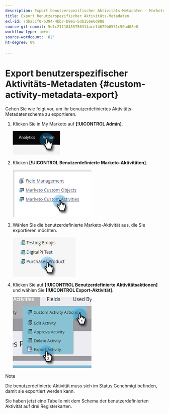 ```yaml
---
description: Export benutzerspezifischer Aktivitäts-Metadaten - Marketo-Dokumente - Produktdokumentation
title: Export benutzerspezifischer Aktivitäts-Metadaten
exl-id: 7dba5cf0-6394-4bb7-b9e1-5db156e6d888
source-git-commit: 5d1c21118455756314ace14679b0531c50ad08e8
workflow-type: tm+mt
source-wordcount: '82'
ht-degree: 0%

---
```


# Export benutzerspezifischer Aktivitäts-Metadaten {#custom-activity-metadata-export}

Gehen Sie wie folgt vor, um Ihr benutzerdefiniertes Aktivitäts-Metadatenschema zu exportieren.

1. Klicken Sie in My Marketo auf **[!UICONTROL Admin]**.

   ![](assets/custom-activity-metadata-export-1.png)

1. Klicken **[!UICONTROL Benutzerdefinierte Marketo-Aktivitäten]**.

   ![](assets/custom-activity-metadata-export-2.png)

1. Wählen Sie die benutzerdefinierte Marketo-Aktivität aus, die Sie exportieren möchten.

   ![](assets/custom-activity-metadata-export-3.png)

1. Klicken Sie auf **[!UICONTROL Benutzerdefinierte Aktivitätsaktionen]** und wählen Sie **[!UICONTROL Export-Aktivität]**.

   ![](assets/custom-activity-metadata-export-4.png)

>[!NOTE]
>
>Die benutzerdefinierte Aktivität muss sich im Status Genehmigt befinden, damit sie exportiert werden kann.

Sie haben jetzt eine Tabelle mit dem Schema der benutzerdefinierten Aktivität auf drei Registerkarten.
